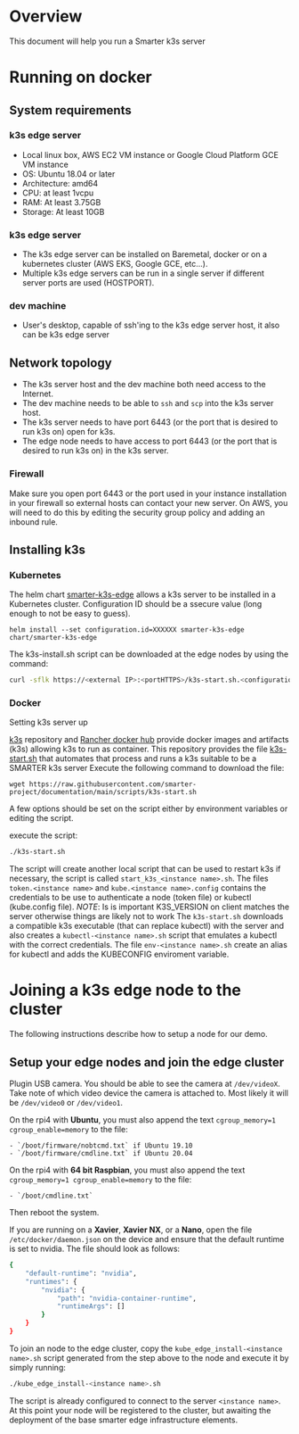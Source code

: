# Overview
This document will help you run a Smarter k3s server  

# Running on docker

## System requirements

### k3s edge server
* Local linux box, AWS EC2 VM instance or Google Cloud Platform GCE VM instance
* OS: Ubuntu 18.04 or later
* Architecture: amd64
* CPU: at least 1vcpu
* RAM: At least 3.75GB
* Storage: At least 10GB

### k3s edge server
* The k3s edge server can be installed on Baremetal, docker or on a kubernetes cluster (AWS EKS, Google GCE, etc...).
* Multiple k3s edge servers can be run in a single server if different server ports are used (HOSTPORT).

### dev machine
* User's desktop, capable of ssh'ing to the k3s edge server host, it also can be k3s edge server

## Network topology
* The k3s server host and the dev machine both need access to the Internet.
* The dev machine needs to be able to `ssh` and `scp` into the k3s server host.
* The k3s server needs to have port 6443 (or the port that is desired to run k3s on) open for k3s.
* The edge node needs to have access to port 6443 (or the port that is desired to run k3s on) in the k3s server.

### Firewall

Make sure you open port 6443 or the port used in your instance installation in your firewall so external hosts can contact your new server.
On AWS, you will need to do this by editing the security group policy and adding an inbound rule.

## Installing k3s

### Kubernetes

The helm chart [smarter-k3s-edge](./charts/smarter-k3s-edge) allows a k3s server to be installed in a Kubernetes cluster. Configuration ID should be a ssecure value (long enough to not be easy to guess). 
```helm
helm install --set configuration.id=XXXXXX smarter-k3s-edge chart/smarter-k3s-edge
```

The k3s-install.sh script can be downloaded at the edge nodes by using the command:
```bash
curl -sflk https://<external IP>:<portHTTPS>/k3s-start.sh.<configuration.id> | sh
```

### Docker 

Setting k3s server up

[k3s](https://github.com/k3s-io/k3s) repository and [Rancher docker hub](https://hub.docker.com/r/rancher/k3s/) provide docker images and artifacts (k3s) allowing k3s to run as container.
This repository provides the file [k3s-start.sh](./scripts/k3s-start.sh) that automates that process and runs a k3s suitable to be a SMARTER k3s server
Execute the following command to download the file:
```
wget https://raw.githubusercontent.com/smarter-project/documentation/main/scripts/k3s-start.sh
```

A few options should be set on the script either by environment variables or editing the script.

execute the script:
```bash
./k3s-start.sh
```

The script will create another local script that can be used to restart k3s if necessary, the script is called `start_k3s_<instance name>.sh`.
The files `token.<instance name>` and `kube.<instance name>.config` contains the credentials to be use to authenticate a node (token file) or kubectl (kube.config file).
*NOTE*: Is is important K3S_VERSION on client matches the server otherwise things are likely not to work
The `k3s-start.sh` downloads a compatible k3s executable (that can replace kubectl) with the server and also creates a `kubectl-<instance name>.sh` script that emulates a kubectl with the correct credentials.
The file `env-<instance name>.sh` create an alias for kubectl and adds the KUBECONFIG enviroment variable. 

# Joining a k3s edge node to the cluster
The following instructions describe how to setup a node for our demo.

## Setup your edge nodes and join the edge cluster
Plugin USB camera. You should be able to see the camera at `/dev/videoX`. Take note of which video device the camera is attached to. Most likely it will be `/dev/video0` or `/dev/video1`.

On the rpi4 with **Ubuntu**, you must also append the text `cgroup_memory=1 cgroup_enable=memory` to the file:
```
- `/boot/firmware/nobtcmd.txt` if Ubuntu 19.10
- `/boot/firmware/cmdline.txt` if Ubuntu 20.04
```

On the rpi4 with **64 bit Raspbian**, you must also append the text `cgroup_memory=1 cgroup_enable=memory` to the file:
```
- `/boot/cmdline.txt`
```

Then reboot the system.

If you are running on a **Xavier**, **Xavier NX**, or a **Nano**, open the file `/etc/docker/daemon.json` on the device and ensure that the default runtime is set to nvidia. The file should look as follows:
```bash
{
    "default-runtime": "nvidia",
    "runtimes": {
        "nvidia": {
            "path": "nvidia-container-runtime",
            "runtimeArgs": []
        }
    }
}
```
To join an node to the edge cluster, copy the `kube_edge_install-<instance name>.sh` script generated from the step above to the node and execute it by simply running:
```bash
./kube_edge_install-<instance name>.sh
```
The script is already configured to connect to the server `<instance name>`. At this point your node will be registered to the cluster, but awaiting the deployment of the base smarter edge infrastructure elements.
